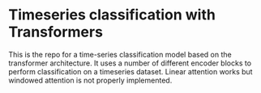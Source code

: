 # Timeseries classification with Transformers
This is the repo for a time-series classification model based on the transformer architecture. It uses a number of different encoder blocks to perform classification on a timeseries dataset. 
Linear attention works but windowed attention is not properly implemented.

